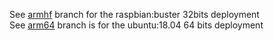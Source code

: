See [armhf](https://github.com/frederic-blanc/rpi-k8s/tree/armhf) branch for the raspbian:buster 32bits deployment<br/>
See [arm64](https://github.com/frederic-blanc/rpi-k8s) branch is for the ubuntu:18.04 64 bits deployment<br/>
